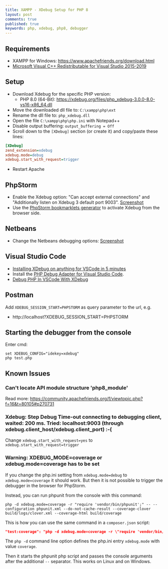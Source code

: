 ```yaml
---
title: XAMPP - XDebug Setup for PHP 8
layout: post
comments: true
published: true
keywords: php, xdebug, php8, debugger
---
```


## Requirements

* XAMPP for Windows: <https://www.apachefriends.org/download.html>
* [Microsoft Visual C++ Redistributable for Visual Studio 2015-2019](https://aka.ms/vs/16/release/vc_redist.x64.exe)

## Setup

* Download Xdebug for the specific PHP version:
  * PHP 8.0 (64-Bit): <https://xdebug.org/files/php_xdebug-3.0.0-8.0-vs16-x86_64.dll>
* Move the downloaded dll file to: `C:\xampp\php\ext`
* Rename the dll file to: `php_xdebug.dll`
* Open the file `C:\xampp\php\php.ini` with Notepad++
* Disable output buffering: `output_buffering = Off`
* Scroll down to the `[XDebug]` section (or create it) and copy/paste these lines:

```ini
[XDebug]
zend_extension=xdebug
xdebug.mode=debug
xdebug.start_with_request=trigger
```

* Restart Apache

## PhpStorm

* Enable the Xdebug option: "Can accept external connections" and "Additionally listen on Xdebug 3 default port 9003". 
  [Screenshot](https://user-images.githubusercontent.com/781074/103152131-2e6c3d00-4785-11eb-8680-bdeb886e8bfa.png)
* Use the [PhpStorm bookmarklets generator](https://www.jetbrains.com/phpstorm/marklets/) to activate Xdebug from the browser side.

## Netbeans

* Change the Netbeans debugging options: [Screenshot](https://user-images.githubusercontent.com/781074/101086805-ae9de900-35b1-11eb-9c4d-a6a7aaaf3279.png)

## Visual Studio Code

* [Installing XDebug on anything for VSCode in 5 minutes](https://technex.us/2020/06/installing-xdebug-on-anything-for-vscode-in-5-minutes/)
* Install the [PHP Debug Adapter for Visual Studio Code](https://marketplace.visualstudio.com/items?itemName=felixfbecker.php-debug).
* [Debug PHP In VSCode With XDebug](https://www.codewall.co.uk/debug-php-in-vscode-with-xdebug/)

## Postman

Add `XDEBUG_SESSION_START=PHPSTORM` as query parameter to the url, e.g.

* http://localhost?XDEBUG_SESSION_START=PHPSTORM

## Starting the debugger from the console

Enter cmd:

```
set XDEBUG_CONFIG="idekey=xdebug"
php test.php
```

## Known Issues

### Can't locate API module structure 'php8_module'
 
Read more: <https://community.apachefriends.org/f/viewtopic.php?f=16&t=80105#p270731>

### Xdebug: Step Debug Time-out connecting to debugging client, waited: 200 ms. Tried: localhost:9003 (through xdebug.client_host/xdebug.client_port) :-(

Change `xdebug.start_with_request=yes` to `xdebug.start_with_request=trigger`

### Warning: XDEBUG_MODE=coverage or xdebug.mode=coverage has to be set

If you change the php.ini setting from `xdebug.mode=debug` to `xdebug.mode=coverage` 
it should work. But then it is not possible to trigger the debugger in the browser for PhpStorm. 

Instead, you can run phpunit from the console with this command:

```
php -d xdebug.mode=coverage -r "require 'vendor/bin/phpunit';" -- --configuration phpunit.xml --do-not-cache-result --coverage-clover build/logs/clover.xml --coverage-html build/coverage
```

This is how you can use the same command in a `composer.json` script:

```json
"test:coverage": "php -d xdebug.mode=coverage -r \"require 'vendor/bin/phpunit';\" -- --configuration phpunit.xml --do-not-cache-result --coverage-clover build/logs/clover.xml --coverage-html build/coverage"
```

The `php -d` command line option defines the php.ini entry `xdebug.mode` with value `coverage`.

Then it starts the phpunit php script and passes the console arguments after the additional `--` separator.
This works on Linux and on Windows.
